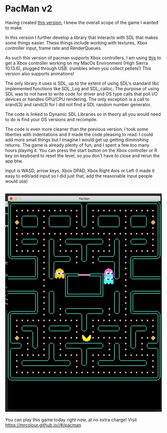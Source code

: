 # PacMan v2

Having created [this version](https://github.com/ASSERT-game/pacman), I knew the overall scope
of the game I wanted to make.

In this version I further develop a library that interacts with SDL that makes
some things easier. These things include working with textures, Xbox controller input,
frame rate and RenderQueues.

As such this version of pacman supports Xbox controllers, I am using [this](https://github.com/360Controller/360Controller/releases)
to get a Xbox controller working on my MacOs Environment (High Sierra 10.13.6), plugged through USB. (rumbles when you collect pellets!)
This version also supports animations!

The only library it uses is SDL, up to the extent of using SDL's standard libc implemented functions like SDL_Log and SDL_calloc.
The purpose of using SDL was to not have to write code for driver and OS type calls that poll I/O devices or handles GPU/CPU rendering.
The only exception is a call to srand(3) and rand(3) for I did not find a SDL random number generator.

The code is linked to Dynamic SDL Libraries so in theory all you would need to do is find your OS versions and recompile.

The code is even more cleaner than the previous version, I took some liberties with indentations and it made the code
pleasing to read. I could add more small things but I imagine I would get up getting diminishing returns. The game
is already plenty of fun, and I spent a few too many hours playing it. You can press the start button on the Xbox controller
or R key on keyboard to reset the level, so you don't have to close and rerun the app btw.

Input is WASD, arrow keys, Xbox DPAD, Xbox Right Axis or Left (I made it easy to edit/add input so I did just that, add the reasonable input people would use)


<br>
<img height="700" src="https://github.com/ASSERT-game/pacman_v2/blob/main/resources/cookie.gif" />
<br>

You can play this game today right now, at no extra charge! Visit https://mrcolour.github.io//#/pacman
